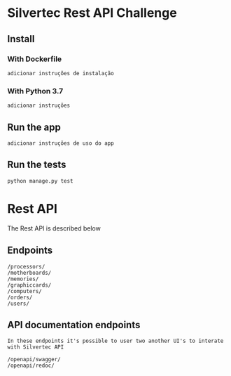 # Silvertec Rest API Challenge

## Install

### With Dockerfile

    adicionar instruções de instalação

### With Python 3.7

    adicionar instruções

## Run the app

    adicionar instruções de uso do app

## Run the tests

    python manage.py test

# Rest API

The Rest API is described below

## Endpoints

    /processors/
    /motherboards/
    /memories/
    /graphiccards/
    /computers/
    /orders/
    /users/

## API documentation endpoints

`In these endpoints it's possible to user two another UI's to interate with Silvertec API`

    /openapi/swagger/
    /openapi/redoc/


